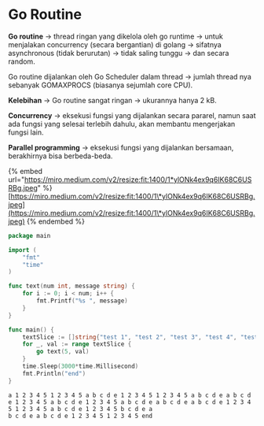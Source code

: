 # Go Routine

**Go routine** -> thread ringan yang dikelola oleh go runtime -> untuk menjalakan concurrency (secara bergantian) di golang -> sifatnya asynchronous (tidak berurutan) -> tidak saling tunggu -> dan secara random.

Go routine dijalankan oleh Go Scheduler dalam thread -> jumlah thread nya sebanyak GOMAXPROCS (biasanya sejumlah core CPU).

**Kelebihan** -> Go routine sangat ringan -> ukurannya hanya 2 kB.

**Concurrency** -> eksekusi fungsi yang dijalankan secara pararel, namun saat ada fungsi yang selesai terlebih dahulu, akan membantu mengerjakan fungsi lain.

**Parallel programming** -> eksekusi fungsi yang dijalankan bersamaan, berakhirnya bisa berbeda-beda.

{% embed url="https://miro.medium.com/v2/resize:fit:1400/1*ylONk4ex9q6IK68C6USRBg.jpeg" %}
[https://miro.medium.com/v2/resize:fit:1400/1\*ylONk4ex9q6IK68C6USRBg.jpeg](https://miro.medium.com/v2/resize:fit:1400/1\*ylONk4ex9q6IK68C6USRBg.jpeg)
{% endembed %}

```go
package main

import (  
    "fmt"
    "time"
)

func text(num int, message string) {
    for i := 0; i < num; i++ {
        fmt.Printf("%s ", message)
    }
}

func main() {
    textSlice := []string{"test 1", "test 2", "test 3", "test 4", "test 5", "test 6", "test 7", "test 8", "test 9", "test 10"}
    for _, val := range textSlice {
        go text(5, val)
    }
    time.Sleep(3000*time.Millisecond)
    fmt.Println("end")
}
```

```
a 1 2 3 4 5 1 2 3 4 5 a b c d e 1 2 3 4 5 1 2 3 4 5 a b c d e a b c d e 1 2 3 4 5 a b c d e 1 2 3 4 5 a b c d e a b c d e a b c d e 1 2 3 4 5 1 2 3 4 5 a b c d e 1 2 3 4 5 b c d e a 
b c d e a b c d e 1 2 3 4 5 1 2 3 4 5 end
```
